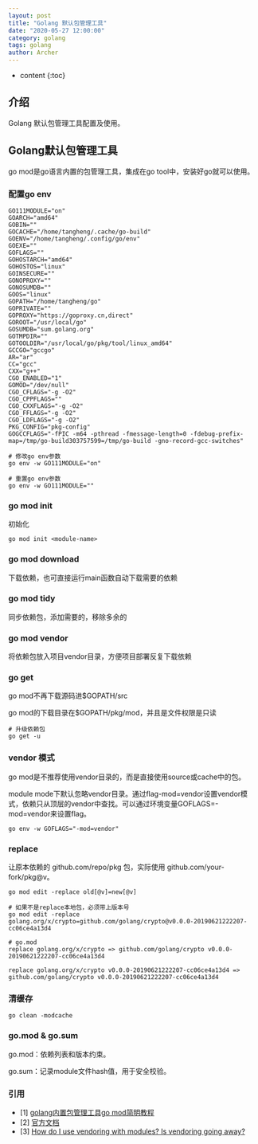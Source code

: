 ```yaml
---
layout: post
title: "Golang 默认包管理工具"
date: "2020-05-27 12:00:00"
category: golang
tags: golang
author: Archer
---
```

* content
{:toc}

## 介绍

Golang 默认包管理工具配置及使用。




## Golang默认包管理工具

go mod是go语言内置的包管理工具，集成在go tool中，安装好go就可以使用。

### 配置go env

```shell
GO111MODULE="on"
GOARCH="amd64"
GOBIN=""
GOCACHE="/home/tangheng/.cache/go-build"
GOENV="/home/tangheng/.config/go/env"
GOEXE=""
GOFLAGS=""
GOHOSTARCH="amd64"
GOHOSTOS="linux"
GOINSECURE=""
GONOPROXY=""
GONOSUMDB=""
GOOS="linux"
GOPATH="/home/tangheng/go"
GOPRIVATE=""
GOPROXY="https://goproxy.cn,direct"
GOROOT="/usr/local/go"
GOSUMDB="sum.golang.org"
GOTMPDIR=""
GOTOOLDIR="/usr/local/go/pkg/tool/linux_amd64"
GCCGO="gccgo"
AR="ar"
CC="gcc"
CXX="g++"
CGO_ENABLED="1"
GOMOD="/dev/null"
CGO_CFLAGS="-g -O2"
CGO_CPPFLAGS=""
CGO_CXXFLAGS="-g -O2"
CGO_FFLAGS="-g -O2"
CGO_LDFLAGS="-g -O2"
PKG_CONFIG="pkg-config"
GOGCCFLAGS="-fPIC -m64 -pthread -fmessage-length=0 -fdebug-prefix-map=/tmp/go-build303757599=/tmp/go-build -gno-record-gcc-switches"
```

```shell
# 修改go env参数
go env -w GO111MODULE="on"

# 重置go env参数
go env -w GO111MODULE=""
```

### go mod init

初始化

```shell
go mod init <module-name>
```

### go mod download

下载依赖，也可直接运行main函数自动下载需要的依赖

### go mod tidy

同步依赖包，添加需要的，移除多余的

### go mod vendor

将依赖包放入项目vendor目录，方便项目部署反复下载依赖

### go get

go mod不再下载源码进$GOPATH/src

go mod的下载目录在$GOPATH/pkg/mod，并且是文件权限是只读

```shell
# 升级依赖包
go get -u 
```

### vendor 模式

go mod是不推荐使用vendor目录的，而是直接使用source或cache中的包。

module mode下默认忽略vendor目录。通过flag-mod=vendor设置vendor模式，依赖只从顶层的vendor中查找。可以通过环境变量GOFLAGS=-mod=vendor来设置flag。

```shell
go env -w GOFLAGS="-mod=vendor"
```

### replace

让原本依赖的 github.com/repo/pkg 包，实际使用 github.com/your-fork/pkg@v。

```shell
go mod edit -replace old[@v]=new[@v]

# 如果不是replace本地包，必须带上版本号
go mod edit -replace golang.org/x/crypto=github.com/golang/crypto@v0.0.0-20190621222207-cc06ce4a13d4
```

```shell
# go.mod
replace golang.org/x/crypto => github.com/golang/crypto v0.0.0-20190621222207-cc06ce4a13d4

replace golang.org/x/crypto v0.0.0-20190621222207-cc06ce4a13d4 => github.com/golang/crypto v0.0.0-20190621222207-cc06ce4a13d4
```

### 清缓存

```shell
go clean -modcache
```

### go.mod & go.sum

go.mod：依赖列表和版本约束。

go.sum：记录module文件hash值，用于安全校验。

### 引用

- [1] [golang内置包管理工具go mod简明教程](https://segmentfault.com/a/1190000019314903)
- [2] [官方文档](https://tip.golang.org/cmd/go/#hdr-Download_modules_to_local_cache)
- [3] [How do I use vendoring with modules? Is vendoring going away?](https://github.com/golang/go/wiki/Modules#how-do-i-use-vendoring-with-modules-is-vendoring-going-away)